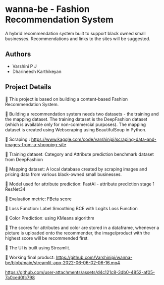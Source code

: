 # wanna-be - Fashion Recommendation System
A hybrid recommendation system built to support black owned small businesses. Recommendations and links to the sites will be suggested.


## Authors
  - Varshini P J
  - Dharineesh Karthikeyan


## Project Details
👗 This project is based on building a content-based Fashion Recommendation
System.

👗 Building a recommendation system needs two datasets - the training and the
mapping dataset. The training dataset is the DeepFashion dataset (which is
available only for non-commercial purposes). The mapping dataset is created
using Webscraping using BeautifulSoup in Python.

👗 Scraping : https://www.kaggle.com/code/varshinipj/scraping-data-and-images-from-a-shopping-site

👗 Training dataset: Category and Attribute prediction benchmark dataset from DeepFashion

👗 Mapping dataset: A local database created by scraping images and pricing data from various black-owned small businesses.

👗 Model used for attribute prediction: FastAI - attribute prediction stage 1 ResNet34 

👗 Evaluation metric: FBeta score

👗 Loss Function: Label Smoothing BCE with Logits Loss Function

👗 Color Prediction:  using KMeans algorithm

👗 The scores for attributes and color are stored in a dataframe, whenever a picture is uploaded onto the recommender, the image/product with the highest score will
be recommended first.

👗 The UI is built using Streamlit.

👗 Working final product: https://github.com/Varshinipj/wanna-be/blob/main/streamlit-app-2022-06-06-02-06-16.mp4


https://github.com/user-attachments/assets/d4c121c8-3db0-4852-af05-7a0ced0fc798

